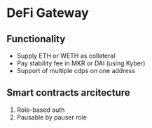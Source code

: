 # DeFi Gateway

## Functionality
- Supply ETH or WETH as collateral
- Pay stability fee in MKR or DAI (using Kyber)
- Support of multiple cdps on one address

## Smart contracts arcitecture
1. Role-based auth
2. Pausable by pauser role